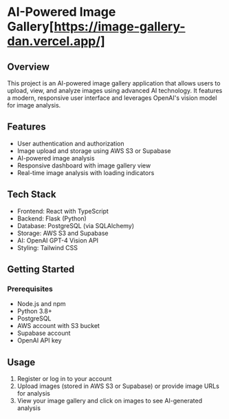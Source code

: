 # AI-Powered Image Gallery[https://image-gallery-dan.vercel.app/]

## Overview

This project is an AI-powered image gallery application that allows users to upload, view, and analyze images using advanced AI technology. It features a modern, responsive user interface and leverages OpenAI's vision model for image analysis.

## Features

- User authentication and authorization
- Image upload and storage using AWS S3 or Supabase
- AI-powered image analysis
- Responsive dashboard with image gallery view
- Real-time image analysis with loading indicators

## Tech Stack

- Frontend: React with TypeScript
- Backend: Flask (Python)
- Database: PostgreSQL (via SQLAlchemy)
- Storage: AWS S3 and Supabase
- AI: OpenAI GPT-4 Vision API
- Styling: Tailwind CSS

## Getting Started

### Prerequisites

- Node.js and npm
- Python 3.8+
- PostgreSQL
- AWS account with S3 bucket
- Supabase account
- OpenAI API key

## Usage

1. Register or log in to your account
2. Upload images (stored in AWS S3 or Supabase) or provide image URLs for analysis
3. View your image gallery and click on images to see AI-generated analysis
